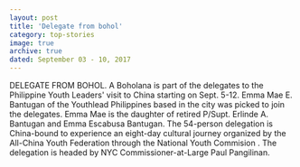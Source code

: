 ```yaml
---
layout: post
title: 'Delegate from bohol'
category: top-stories
image: true
archive: true
dated: September 03 - 10, 2017
---
```


DELEGATE FROM BOHOL. A Boholana is part of the delegates to the Philippine Youth Leaders' visit to China starting on Sept. 5-12. Emma Mae E. Bantugan of the Youthlead Philippines based in the city was picked to join the delegates. Emma Mae is the daughter of retired P/Supt. Erlinde A. Bantugan and Emma Escabusa Bantugan. The 54-person delegation is China-bound to experience an eight-day cultural journey organized by the All-China Youth Federation through the National Youth Commision . The delegation is headed by NYC Commissioner-at-Large Paul Pangilinan.